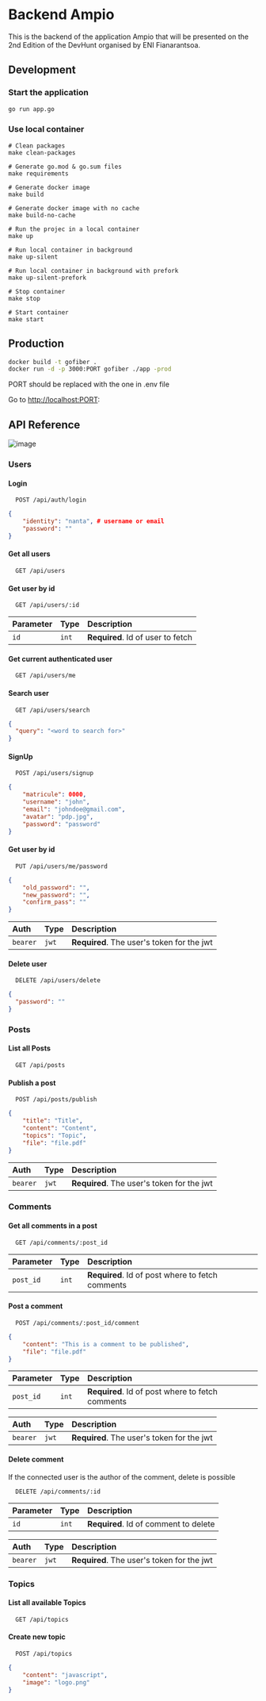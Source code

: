 # Backend Ampio

This is the backend of the application Ampio that will be presented on the 2nd Edition of the DevHunt organised by ENI Fianarantsoa.

## Development

### Start the application

```bash
go run app.go
```

### Use local container

```
# Clean packages
make clean-packages

# Generate go.mod & go.sum files
make requirements

# Generate docker image
make build

# Generate docker image with no cache
make build-no-cache

# Run the projec in a local container
make up

# Run local container in background
make up-silent

# Run local container in background with prefork
make up-silent-prefork

# Stop container
make stop

# Start container
make start
```

## Production

```bash
docker build -t gofiber .
docker run -d -p 3000:PORT gofiber ./app -prod
```

PORT should be replaced with the one in .env file

Go to <http://localhost:PORT>:

## API Reference

![image](routes.png)

### Users

#### Login

```http
  POST /api/auth/login
```

```json
{
    "identity": "nanta", # username or email
    "password": ""
}
```

#### Get all users

```http
  GET /api/users
```

#### Get user by id

```http
  GET /api/users/:id
```

| Parameter | Type     | Description                       |
| :-------- | :------- | :-------------------------------- |
| `id`      | `int` | **Required**. Id of user to fetch |

#### Get current authenticated user

```http
  GET /api/users/me
```

#### Search user

```http
  GET /api/users/search
```

```json
{
  "query": "<word to search for>"
}
```

#### SignUp

```http
  POST /api/users/signup
```

```json
{
    "matricule": 0000,
    "username": "john",
    "email": "johndoe@gmail.com",
    "avatar": "pdp.jpg",
    "password": "password"
}
```

#### Get user by id

```http
  PUT /api/users/me/password
```

```json
{
    "old_password": "",
    "new_password": "",
    "confirm_pass": ""
}
```

| Auth | Type     | Description                       |
| :-------- | :------- | :-------------------------------- |
| `bearer`      | `jwt` | **Required**. The user's token for the jwt |

#### Delete user

```http
  DELETE /api/users/delete
```

```json
{
  "password": ""
}
```

### Posts

#### List all Posts

```http
  GET /api/posts
```

#### Publish a post

```http
  POST /api/posts/publish
```

```json
{
    "title": "Title",
    "content": "Content",
    "topics": "Topic",
    "file": "file.pdf"
}
```

| Auth | Type     | Description                       |
| :-------- | :------- | :-------------------------------- |
| `bearer`      | `jwt` | **Required**. The user's token for the jwt |

### Comments

#### Get all comments in a post

```http
  GET /api/comments/:post_id
```

| Parameter | Type     | Description                       |
| :-------- | :------- | :-------------------------------- |
| `post_id`      | `int` | **Required**. Id of post where to fetch comments |

#### Post a comment

```http
  POST /api/comments/:post_id/comment
```

```json
{
    "content": "This is a comment to be published",
    "file": "file.pdf"
}
```

| Parameter | Type     | Description                       |
| :-------- | :------- | :-------------------------------- |
| `post_id`      | `int` | **Required**. Id of post where to fetch comments |

| Auth | Type     | Description                       |
| :-------- | :------- | :-------------------------------- |
| `bearer`      | `jwt` | **Required**. The user's token for the jwt |

#### Delete comment

If the connected user is the author of the comment, delete is possible

```http
  DELETE /api/comments/:id
```

| Parameter | Type     | Description                       |
| :-------- | :------- | :-------------------------------- |
| `id`      | `int` | **Required**. Id of comment to delete |

| Auth | Type     | Description                       |
| :-------- | :------- | :-------------------------------- |
| `bearer`      | `jwt` | **Required**. The user's token for the jwt |

### Topics

#### List all available Topics

```http
  GET /api/topics
```

#### Create new topic

```http
  POST /api/topics
```

```json
{
    "content": "javascript",
    "image": "logo.png"
}
```
